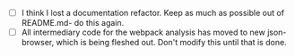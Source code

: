 - [ ] I think I lost a documentation refactor. Keep as much as possible out of README.md- do this again.
- [ ] All intermediary code for the webpack analysis has moved to new json-browser, which is being fleshed out. Don't modify this until that is done.
